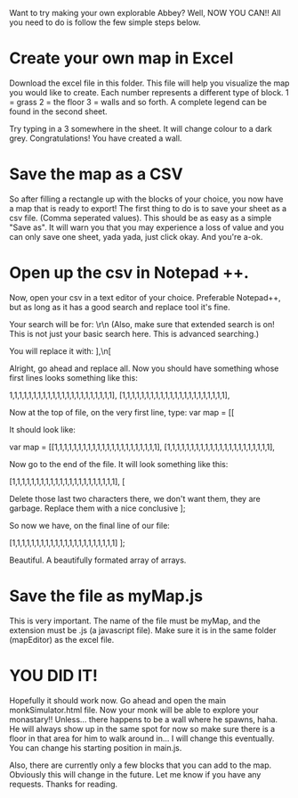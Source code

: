 Want to try making your own explorable Abbey? Well, NOW YOU CAN!! All you need to do is follow the few simple steps below.

# Create your own map in Excel

Download the excel file in this folder. This file will help you visualize the map you would like to create. Each number represents a different type of block. 
1 = grass
2 = the floor
3 = walls
and so forth. A complete legend can be found in the second sheet. 

Try typing in a 3 somewhere in the sheet. It will change colour to a dark grey. Congratulations! You have created a wall. 

# Save the map as a CSV

So after filling a rectangle up with the blocks of your choice, you now have a map that is ready to export! The first thing to do is to save your sheet as a csv file. (Comma seperated values). This should be as easy as a simple "Save as". It will warn you that you may experience a loss of value and you can only save one sheet, yada yada, just click okay. And you're a-ok.

# Open up the csv in Notepad ++. 

Now, open your csv in a text editor of your choice. Preferable Notepad++, but as long as it has a good search and replace tool it's fine. 

Your search will be for: \r\n
(Also, make sure that extended search is on! This is not just your basic search here. This is advanced searching.)

You will replace it with: ],\n[

Alright, go ahead and replace all. Now you should have something whose first lines looks something like this: 

1,1,1,1,1,1,1,1,1,1,1,1,1,1,1,1,1,1,1,1,1,1],
[1,1,1,1,1,1,1,1,1,1,1,1,1,1,1,1,1,1,1,1,1,1],

Now at the top of file, on the very first line, type: var map = [[

It should look like:

var map = [[1,1,1,1,1,1,1,1,1,1,1,1,1,1,1,1,1,1,1,1,1,1],
[1,1,1,1,1,1,1,1,1,1,1,1,1,1,1,1,1,1,1,1,1,1],

Now go to the end of the file. It will look something like this: 

[1,1,1,1,1,1,1,1,1,1,1,1,1,1,1,1,1,1,1,1,1,1],
[

Delete those last two characters there, we don't want them, they are garbage. Replace them with a nice conclusive ];

So now we have, on the final line of our file: 

[1,1,1,1,1,1,1,1,1,1,1,1,1,1,1,1,1,1,1,1,1,1]
];

Beautiful. A beautifully formated array of arrays.  

# Save the file as myMap.js

This is very important. The name of the file must be myMap, and the extension must be .js  (a javascript file). Make sure it is in the same folder (mapEditor) as the excel file. 

# YOU DID IT!

Hopefully it should work now. Go ahead and open the main monkSimulator.html file. Now your monk will be able to explore your monastary!! Unless... there happens to be a wall where he spawns, haha. He will always show up in the same spot for now so make sure there is a floor in that area for him to walk around in... I will change this eventually. You can change his starting position in main.js. 

Also, there are currently only a few blocks that you can add to the map. Obviously this will change in the future. Let me know if you have any requests. Thanks for reading.



